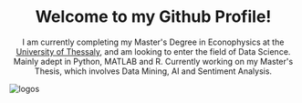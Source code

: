 <h1 align="center"> Welcome to my Github Profile!</h1>
<p align="center">
I am currently completing my Master's Degree in Econophysics at the <a href="http://econophysics.uth.gr/">University of Thessaly</a>, and am looking to enter the field of Data Science. </br>
Mainly adept in Python, MATLAB and R. Currently working on my Master's Thesis, which involves Data Mining, AI and Sentiment Analysis.
</p>

<!---
Rriggs95/Rriggs95 is a ✨ special ✨ repository because its `README.md` (this file) appears on your GitHub profile.
You can click the Preview link to take a look at your changes.
--->
![logos](https://user-images.githubusercontent.com/58916090/187762850-fd4d24b0-5753-484c-9de8-3edff19a0c0b.jpg)
